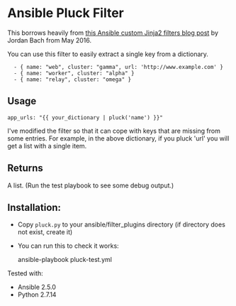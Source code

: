 Ansible Pluck Filter
====================

This borrows heavily from [this Ansible custom Jinja2 filters blog post](https://opensolitude.com/2016/05/21/ansible-jinja2-filter-plugins.html) by Jordan Bach from May 2016.

You can use this filter to easily extract a single key from a dictionary.

      - { name: "web", cluster: "gamma", url: 'http://www.example.com' }
      - { name: "worker", cluster: "alpha" }
      - { name: "relay", cluster: "omega" }

Usage
-----

    app_urls: "{{ your_dictionary | pluck('name') }}"

I've modified the filter so that it can cope with keys that are missing from some entries.  For example, in the above 
dictionary, if you pluck 'url' you will get a list with a single item.

Returns
-------

A list. (Run the test playbook to see some debug output.)

Installation:
-------------
- Copy `pluck.py` to your ansible/filter_plugins directory
  (if directory does not exist, create it)
- You can run this to check it works:

    ansible-playbook pluck-test.yml

Tested with:
- Ansible 2.5.0
- Python 2.7.14
